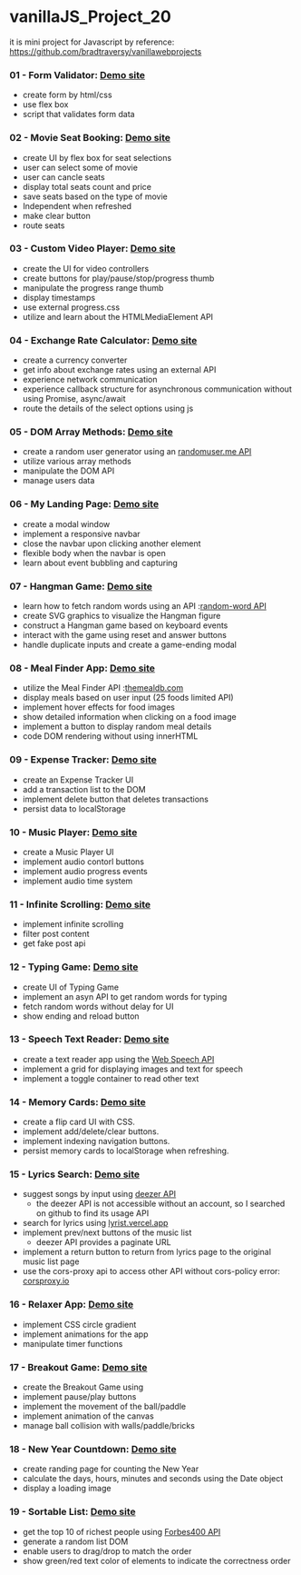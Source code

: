 # vanillaJS_Project_20

it is mini project for Javascript
by reference: https://github.com/bradtraversy/vanillawebprojects

### 01 - Form Validator: [Demo site](https://malbong.github.io/vanillaJS_Project_20/01_FormValidator/index.html)

- create form by html/css
- use flex box
- script that validates form data

### 02 - Movie Seat Booking: [Demo site](https://malbong.github.io/vanillaJS_Project_20/02_MovieSeatBooking/index.html)

- create UI by flex box for seat selections
- user can select some of movie
- user can cancle seats
- display total seats count and price
- save seats based on the type of movie
- Independent when refreshed
- make clear button
- route seats

### 03 - Custom Video Player: [Demo site](https://malbong.github.io/vanillaJS_Project_20/03_CustomVideoPlayer/index.html)

- create the UI for video controllers
- create buttons for play/pause/stop/progress thumb
- manipulate the progress range thumb
- display timestamps
- use external progress.css
- utilize and learn about the HTMLMediaElement API

### 04 - Exchange Rate Calculator: [Demo site](https://malbong.github.io/vanillaJS_Project_20/04_ExchangeRateCalculator/index.html)

- create a currency converter
- get info about exchange rates using an external API
- experience network communication
- experience callback structure for asynchronous communication without using Promise, async/await
- route the details of the select options using js

### 05 - DOM Array Methods: [Demo site](https://malbong.github.io/vanillaJS_Project_20/05_DOMArrayMethods/index.html)

- create a random user generator using an [randomuser.me API](https://randomuser.me/)
- utilize various array methods
- manipulate the DOM API
- manage users data

### 06 - My Landing Page: [Demo site](https://malbong.github.io/vanillaJS_Project_20/06_MyLandingPage/index.html)

- create a modal window
- implement a responsive navbar
- close the navbar upon clicking another element
- flexible body when the navbar is open
- learn about event bubbling and capturing

### 07 - Hangman Game: [Demo site](https://malbong.github.io/vanillaJS_Project_20/07_HangmanGame/index.html)

- learn how to fetch random words using an API :[random-word API](https://random-word-api.herokuapp.com/home)
- create SVG graphics to visualize the Hangman figure
- construct a Hangman game based on keyboard events
- interact with the game using reset and answer buttons
- handle duplicate inputs and create a game-ending modal

### 08 - Meal Finder App: [Demo site](https://malbong.github.io/vanillaJS_Project_20/08_MealFinderApp/index.html)

- utilize the Meal Finder API :[themealdb.com](https://www.themealdb.com/api.php)
- display meals based on user input (25 foods limited API)
- implement hover effects for food images
- show detailed information when clicking on a food image
- implement a button to display random meal details
- code DOM rendering without using innerHTML

### 09 - Expense Tracker: [Demo site](https://malbong.github.io/vanillaJS_Project_20/09_ExpenseTracker/index.html)

- create an Expense Tracker UI
- add a transaction list to the DOM
- implement delete button that deletes transactions
- persist data to localStorage

### 10 - Music Player: [Demo site](https://malbong.github.io/vanillaJS_Project_20/10_MusicPlayer/index.html)

- create a Music Player UI
- implement audio contorl buttons
- implement audio progress events
- implement audio time system

### 11 - Infinite Scrolling: [Demo site](https://malbong.github.io/vanillaJS_Project_20/11_InfiniteScrolling/index.html)

- implement infinite scrolling
- filter post content
- get fake post api

### 12 - Typing Game: [Demo site](https://malbong.github.io/vanillaJS_Project_20/12_TypingGame/index.html)

- create UI of Typing Game
- implement an asyn API to get random words for typing
- fetch random words without delay for UI
- show ending and reload button

### 13 - Speech Text Reader: [Demo site](https://malbong.github.io/vanillaJS_Project_20/13_SpeechTextReader/index.html)

- create a text reader app using the [Web Speech API](https://developer.mozilla.org/en-US/docs/Web/API/Web_Speech_API/Using_the_Web_Speech_API)
- implement a grid for displaying images and text for speech
- implement a toggle container to read other text

### 14 - Memory Cards: [Demo site](https://malbong.github.io/vanillaJS_Project_20/14_MemoryCards/index.html)

- create a flip card UI with CSS.
- implement add/delete/clear buttons.
- implement indexing navigation buttons.
- persist memory cards to localStorage when refreshing.

### 15 - Lyrics Search: [Demo site](https://malbong.github.io/vanillaJS_Project_20/15_LyricsSearch/index.html)

- suggest songs by input using [deezer API](https://developers.deezer.com/login?redirect=/api)
  - the deezer API is not accessible without an account, so I searched on github to find its usage API
- search for lyrics using [lyrist.vercel.app](https://lyrist.vercel.app/)
- implement prev/next buttons of the music list
  - deezer API provides a paginate URL
- implement a return button to return from lyrics page to the original music list page
- use the cors-proxy api to access other API without cors-policy error: [corsproxy.io](https://corsproxy.io/)

### 16 - Relaxer App: [Demo site](https://malbong.github.io/vanillaJS_Project_20/16_RelaxerApp/index.html)

- implement CSS circle gradient
- implement animations for the app
- manipulate timer functions

### 17 - Breakout Game: [Demo site](https://malbong.github.io/vanillaJS_Project_20/17_BreakoutGame/index.html)

- create the Breakout Game using <canvas>
- implement pause/play buttons
- implement the movement of the ball/paddle
- implement animation of the canvas
- manage ball collision with walls/paddle/bricks

### 18 - New Year Countdown: [Demo site](https://malbong.github.io/vanillaJS_Project_20/18_NewYearCountdown/index.html)

- create randing page for counting the New Year
- calculate the days, hours, minutes and seconds using the Date object
- display a loading image

### 19 - Sortable List: [Demo site](https://malbong.github.io/vanillaJS_Project_20/19_SortableList/index.html)

- get the top 10 of richest people using [Forbes400 API](https://forbes400.onrender.com/)
- generate a random list DOM
- enable users to drag/drop to match the order
- show green/red text color of elements to indicate the correctness order
